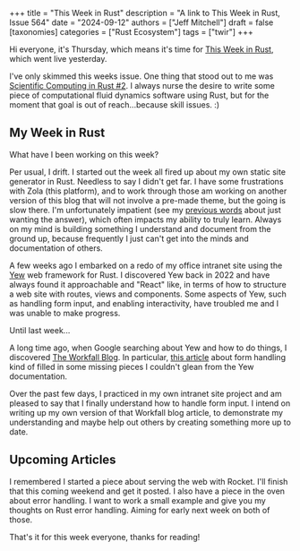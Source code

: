 +++
title = "This Week in Rust"
description = "A link to This Week in Rust, Issue 564"
date = "2024-09-12"
authors = ["Jeff Mitchell"]
draft = false
[taxonomies]
categories = ["Rust Ecosystem"]
tags = ["twir"]
+++

Hi everyone, it's Thursday, which means it's time for [This Week in Rust](https://this-week-in-rust.org/blog/2024/09/11/this-week-in-rust-564/), which went live yesterday.

I've only skimmed this weeks issue. One thing that stood out to me was [Scientific Computing in Rust #2](https://scientificcomputing.rs/monthly/2024-09). I always nurse the desire to write some piece of computational fluid dynamics software using Rust, but for the moment that goal is out of reach...because skill issues. :)

## My Week in Rust

What have I been working on this week?

Per usual, I drift. I started out the week all fired up about my own static site generator in Rust. Needless to say I didn't get far. I have some frustrations with Zola (this platform), and to work through those am working on another version of this blog that will not involve a pre-made theme, but the going is slow there. I'm unfortunately impatient (see my [previous words](@/blog/2024/2024_09_01_utter_frustration_that_is_css_morning_after.md) about just wanting the answer), which often impacts my ability to truly learn. Always on my mind is building something I understand and document from the ground up, because frequently I just can't get into the minds and documentation of others.

A few weeks ago I embarked on a redo of my office intranet site using the [Yew](https://yew.rs) web framework for Rust. I discovered Yew back in 2022 and have always found it approachable and "React" like, in terms of how to structure a web site with routes, views and components. Some aspects of Yew, such as handling form input, and enabling interactivity, have troubled me and I was unable to make progress.

Until last week...

A long time ago, when Google searching about Yew and how to do things, I discovered [The Workfall Blog](https://www.workfall.com/learning/blog/). In particular, [this article](https://www.workfall.com/learning/blog/how-to-handle-forms-efficiently-in-yew-web-development/) about form handling kind of filled in some missing pieces I couldn't glean from the Yew documentation.

Over the past few days, I practiced in my own intranet site project and am pleased to say that I finally understand how to handle form input. I intend on writing up my own version of that Workfall blog article, to demonstrate my understanding and maybe help out others by creating something more up to date.

## Upcoming Articles

I remembered I started a piece about serving the web with Rocket. I'll finish that this coming weekend and get it posted. I also have a piece in the oven about error handling. I want to work a small example and give you my thoughts on Rust error handling. Aiming for early next week on both of those.

That's it for this week everyone, thanks for reading!
